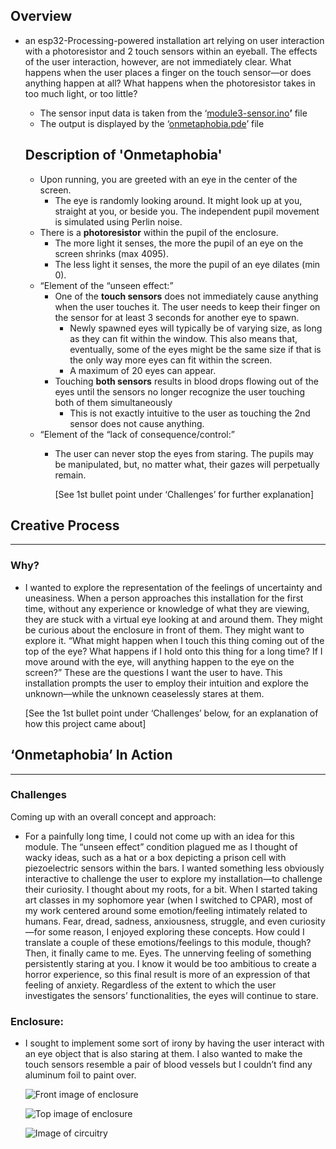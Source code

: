 Overview
--------
- an esp32-Processing-powered installation art relying on user interaction with a photoresistor and 2 touch sensors within an eyeball. The effects of the user interaction, however, are not immediately clear. What happens when the user places a finger on the touch sensor—or does anything happen at all? What happens when the photoresistor takes in too much light, or too little?
    - The sensor input data is taken from the ‘[module3-sensor.ino](https://github.com/ExzoZbta/CPSC-334/blob/main/module3/module3-sensor.ino)**’** file
    - The output is displayed by the ‘[onmetaphobia.pde](https://github.com/ExzoZbta/CPSC-334/blob/main/module3/eyes-processing/onmetaphobia.pde)’ file

    Description of 'Onmetaphobia'
    ------------------------------
    - Upon running, you are greeted with an eye in the center of the screen.
        - The eye is randomly looking around. It might look up at you, straight at you, or beside you. The independent pupil movement is simulated using Perlin noise.
    - There is a **photoresistor** within the pupil of the enclosure.
        - The more light it senses, the more the pupil of an eye on the screen shrinks (max 4095).
        - The less light it senses, the more the pupil of an eye dilates (min 0).
    - “Element of the “unseen effect:”
        - One of the ****************touch sensors**************** does not immediately cause anything when the user touches it. The user needs to keep their finger on the sensor for at least 3 seconds for another eye to spawn.
            - Newly spawned eyes will typically be of varying size, as long as they can fit within the window. This also means that, eventually, some of the eyes might be the same size if that is the only way more eyes can fit within the screen.
            - A maximum of 20 eyes can appear.
        - Touching **both sensors** results in blood drops flowing out of the eyes until the sensors no longer recognize the user touching both of them simultaneously
            - This is not exactly intuitive to the user as touching the 2nd sensor does not cause anything.
    - “Element of the “lack of consequence/control:”
        - The user can never stop the eyes from staring. The pupils may be manipulated, but, no matter what, their gazes will perpetually remain.
            
            [See 1st bullet point under ‘Challenges’ for further explanation]
        

## Creative Process

---

### Why?

- I wanted to explore the representation of the feelings of uncertainty and uneasiness. When a person approaches this installation for the first time, without any experience or knowledge of what they are viewing, they are stuck with a virtual eye looking at and around them. They might be curious about the enclosure in front of them. They might want to explore it. “What might happen when I touch this thing coming out of the top of the eye? What happens if I hold onto this thing for a long time? If I move around with the eye, will anything happen to the eye on the screen?” These are the questions I want the user to have. This installation prompts the user to employ their intuition and explore the unknown—while the unknown ceaselessly stares at them.
    
    [See the 1st bullet point under ‘Challenges’ below, for an explanation of how this project came about]
    

## ‘Onmetaphobia’ In Action

---

### Challenges

Coming up with an overall concept and approach:

- For a painfully long time, I could not come up with an idea for this module. The “unseen effect” condition plagued me as I thought of wacky ideas, such as a hat or a box depicting a prison cell with piezoelectric sensors within the bars. I wanted something less obviously interactive to challenge the user to explore my installation—to challenge their curiosity. I thought about my roots, for a bit. When I started taking art classes in my sophomore year (when I switched to CPAR), most of my work centered around some emotion/feeling intimately related to humans. Fear, dread, sadness, anxiousness, struggle, and even curiosity—for some reason, I enjoyed exploring these concepts. How could I translate a couple of these emotions/feelings to this module, though? Then, it finally came to me. Eyes. The unnerving feeling of something persistently staring at you. I know it would be too ambitious to create a horror experience, so this final result is more of an expression of that feeling of anxiety. Regardless of the extent to which the user investigates the sensors’ functionalities, the eyes will continue to stare.

### Enclosure:

- I sought to implement some sort of irony by having the user interact with an eye object that is also staring at them. I also wanted to make the touch sensors resemble a pair of blood vessels but I couldn’t find any aluminum foil to paint over.

  ![Front image of enclosure](https://i.imgur.com/bK7zJpw.jpg)

  ![Top image of enclosure](https://i.imgur.com/QOlvPau.jpg)

  ![Image of circuitry](https://i.imgur.com/93Slzts.jpg)
